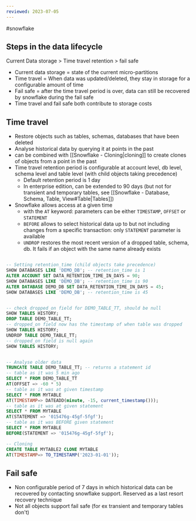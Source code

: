 ```yaml
---
reviewed: 2023-07-05
---
```


#snowflake

## Steps in the data lifecycle

Current Data storage > Time travel retention > fail safe

- Current data storage = state of the current micro-partitions
- Time travel = When data was updated/deleted, they stay in storage for a configurable amount of time
- Fail safe = after the time travel period is over, data can still be recovered by snowflake during the fail safe
- Time travel and fail safe both contribute to storage costs

## Time travel

- Restore objects such as tables, schemas, databases that have been deleted
- Analyse historical data by querying it at points in the past
- can be combined with [[Snowflake - Cloning|cloning]] to create clones of objects from a point in the past
- Time travel retention period is configurable at account level, db level, schema level and table level (with child objects taking precedence)
  - Default retention period is 1 day
  - In enterprise edition, can be extended to 90 days (but not for transient and temporary tables, see [[Snowflake - Database, Schema, Table, View#Table|Tables]])
- Snowflake allows access at a given time
  - with the `AT` keyword: parameters can be either `TIMESTAMP`, `OFFSET` or `STATEMENT`
  - `BEFORE` allows to select historical data up to but not including changes from a specific transaction: only `STATEMENT` parameter is available
  - `UNDROP` restores the most recent version of a dropped table, schema, db. It fails if an object with the same name already exists

```sql

-- Setting retention_time (child objects take precedence)
SHOW DATABASES LIKE 'DEMO_DB'; -- retention_time is 1
ALTER ACCOUNT SET DATA_RETENTION_TIME_IN_DAYS = 90;
SHOW DATABASES LIKE 'DEMO_DB'; -- retention_time is 90
ALTER DATABASE DEMO_DB SET DATA_RETENTION_TIME_IN_DAYS = 45;
SHOW DATABASES LIKE 'DEMO_DB'; -- retention_time is 45


-- check dropped_on field for DEMO_TABLE_TT, should be null
SHOW TABLES HISTORY;
DROP TABLE DEMO_TABLE_TT;
-- dropped_on field now has the timestamp of when table was dropped
SHOW TABLES HISTORY;
UNDROP TABLE DEMO_TABLE_TT;
-- dropped_on field is null again
SHOW TABLES HISTORY;


-- Analyse older data
TRUNCATE TABLE DEMO_TABLE_TT; -- returns a statement id
-- table as it was 5 min ago
SELECT * FROM DEMO_TABLE_TT
AT(OFFSET => -60 * 5)
-- table as it was at given timestamp
SELECT * FROM MYTABLE
AT(TIMESTAMP=> DATEADD(minute, -15, current_timestamp()));
-- table as it was at given statement
SELECT * FROM MYTABLE
AT(STATEMENT => '015476g-45gf-5fgf');
-- table as it was BEFORE given statement
SELECT * FROM MYTABLE
BEFORE(STATEMENT => '015476g-45gf-5fgf');

-- Cloning
CREATE TABLE MYTABLE2 CLONE MYTABLE
AT(TIMESTAMP=> TO_TIMESTAMP('2023-01-01'));

```

## Fail safe

- Non configurable period of 7 days in which historical data can be recovered by contacting snowflake support. Reserved as a last resort recovery technique
- Not all objects support fail safe (for ex transient and temporary tables don't)
